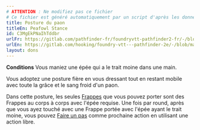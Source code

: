 ```yaml
---
# ATTENTION : Ne modifiez pas ce fichier
# Ce fichier est généré automatiquement par un script d'après les données du module Foundry VTT officiel et de sa traduction
title: Posture du paon
titleEn: Peafowl Stance
id: C3MgEkPNaIhTddbr
urlFr: https://gitlab.com/pathfinder-fr/foundryvtt-pathfinder2-fr/-/blob/master/data/feats/C3MgEkPNaIhTddbr.htm
urlEn: https://gitlab.com/hooking/foundry-vtt---pathfinder-2e/-/blob/master/packs/data/feats.db/peafowl-stance.json
layout: dons
---
```

**Conditions** Vous maniez une épée qui a le trait moine dans une main.

Vous adoptez une posture fière en vous dressant tout en restant mobile avec toute la grâce et le sang froid d'un paon.

Dans cette posture, les seules [Frappes](../actions/frapper.md) que vous pouvez porter sont des Frappes au corps à corps avec l'épée requise. Une fois par round, après que vous ayez touché avec une Frappe portée avec l'épée ayant le trait moine, vous pouvez [Faire un pas](../actions/faire-un-pas.md) comme prochaine action en utilisant une action libre.
